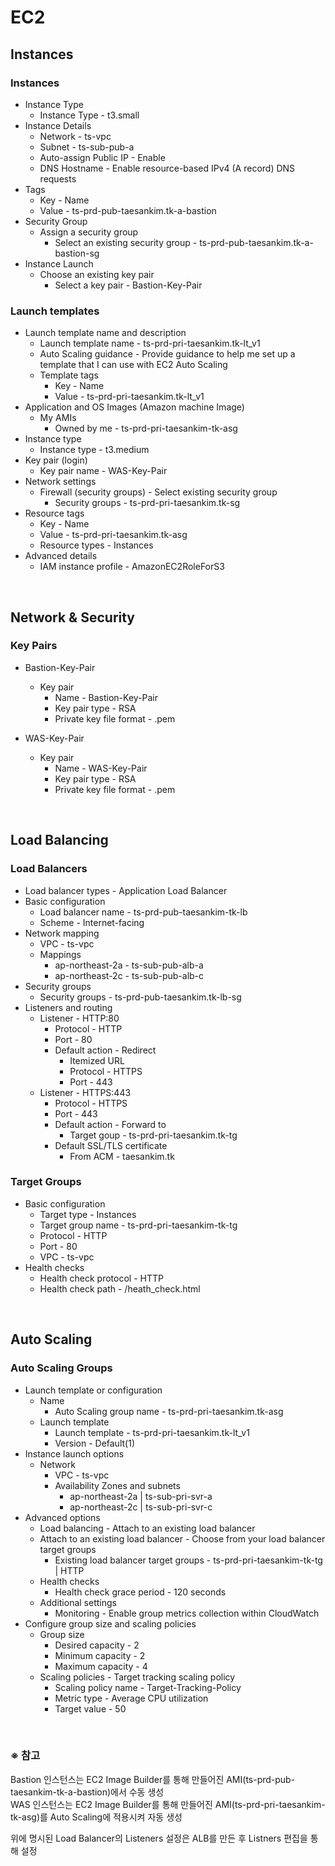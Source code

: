 # EC2

## Instances
### Instances
- Instance Type
  - Instance Type - t3.small
- Instance Details
  - Network - ts-vpc
  - Subnet - ts-sub-pub-a
  - Auto-assign Public IP - Enable
  - DNS Hostname - Enable resource-based IPv4 (A record) DNS requests
- Tags
  - Key - Name
  - Value - ts-prd-pub-taesankim.tk-a-bastion
- Security Group
  - Assign a security group
    - Select an existing security group - ts-prd-pub-taesankim.tk-a-bastion-sg
- Instance Launch
  - Choose an existing key pair
    - Select a key pair - Bastion-Key-Pair

### Launch templates
- Launch template name and description
  - Launch template name - ts-prd-pri-taesankim.tk-lt_v1
  - Auto Scaling guidance - Provide guidance to help me set up a template that I can use with EC2 Auto Scaling
  - Template tags
    - Key - Name
    - Value - ts-prd-pri-taesankim.tk-lt_v1
- Application and OS Images (Amazon machine Image)
  - My AMIs
    - Owned by me - ts-prd-pri-taesankim-tk-asg
- Instance type
  - Instance type - t3.medium
- Key pair (login)
  - Key pair name - WAS-Key-Pair
- Network settings
  - Firewall (security groups) - Select existing security group
    - Security groups - ts-prd-pri-taesankim.tk-sg
- Resource tags
  - Key - Name
  - Value - ts-prd-pri-taesankim.tk-asg
  - Resource types - Instances
- Advanced details
  - IAM instance profile - AmazonEC2RoleForS3

<br/>

## Network & Security
### Key Pairs
- Bastion-Key-Pair
  - Key pair
    - Name - Bastion-Key-Pair
    - Key pair type - RSA
    - Private key file format - .pem

- WAS-Key-Pair
  - Key pair
    - Name - WAS-Key-Pair
    - Key pair type - RSA
    - Private key file format - .pem

<br/>

## Load Balancing
### Load Balancers
- Load balancer types - Application Load Balancer
- Basic configuration
  - Load balancer name - ts-prd-pub-taesankim-tk-lb
  - Scheme - Internet-facing
- Network mapping
  - VPC - ts-vpc
  - Mappings
    - ap-northeast-2a - ts-sub-pub-alb-a
    - ap-northeast-2c - ts-sub-pub-alb-c
- Security groups
  - Security groups - ts-prd-pub-taesankim.tk-lb-sg
- Listeners and routing
  - Listener - HTTP:80
    - Protocol - HTTP
    - Port - 80
    - Default action - Redirect
      - Itemized URL
      - Protocol - HTTPS
      - Port - 443  
  - Listener - HTTPS:443
    - Protocol - HTTPS
    - Port - 443
    - Default action - Forward to
      - Target goup - ts-prd-pri-taesankim.tk-tg
    - Default SSL/TLS certificate
      - From ACM - taesankim.tk

### Target Groups
- Basic configuration
  - Target type - Instances
  - Target group name - ts-prd-pri-taesankim-tk-tg
  - Protocol - HTTP
  - Port - 80
  - VPC - ts-vpc
- Health checks
  - Health check protocol - HTTP
  - Health check path - /heath_check.html

<br/>

## Auto Scaling
### Auto Scaling Groups
- Launch template or configuration
  - Name
    - Auto Scaling group name - ts-prd-pri-taesankim.tk-asg
  - Launch template
    - Launch template - ts-prd-pri-taesankim.tk-lt_v1
    - Version - Default(1)
- Instance launch options
  - Network
    - VPC - ts-vpc
    - Availability Zones and subnets
      - ap-northeast-2a | ts-sub-pri-svr-a
      - ap-northeast-2c | ts-sub-pri-svr-c
- Advanced options
  - Load balancing - Attach to an existing load balancer
  - Attach to an existing load balancer - Choose from your load balancer target groups
    - Existing load balancer target groups - ts-prd-pri-taesankim-tk-tg | HTTP
  - Health checks
    - Health check grace period - 120 seconds
  - Additional settings
    - Monitoring - Enable group metrics collection within CloudWatch
- Configure group size and scaling policies
  - Group size
    - Desired capacity - 2
    - Minimum capacity - 2
    - Maximum capacity - 4
  - Scaling policies - Target tracking scaling policy
    - Scaling policy name - Target-Tracking-Policy
    - Metric type - Average CPU utilization
    - Target value - 50

<br/>

### ※ 참고
Bastion 인스턴스는 EC2 Image Builder를 통해 만들어진 AMI(ts-prd-pub-taesankim-tk-a-bastion)에서 수동 생성  
WAS 인스턴스는 EC2 Image Builder를 통해 만들어진 AMI(ts-prd-pri-taesankim-tk-asg)를 Auto Scaling에 적용시켜 자동 생성

위에 명시된 Load Balancer의 Listeners 설정은 ALB를 만든 후 Listners 편집을 통해 설정
